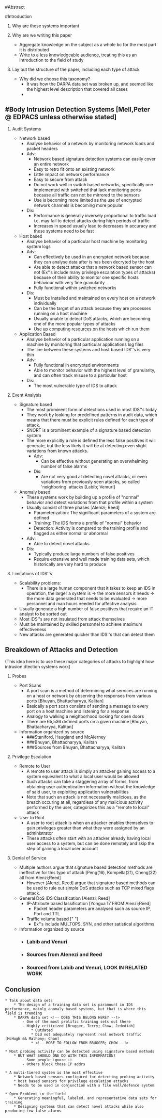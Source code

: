 #Abstract

#Introduction
1.  Why are these systems important

2.  Why are we writing this paper
    * Aggregate knowledge on the subject as a whole bc for the most part it is
        distributed
    * Write to a less knowledgeable audience, treating this as an introduction to
        the field of study

3. Lay out the structure of the paper, including each type of attack
    * Why did we choose this taxonomy?
        - It was how the DARPA data set was broken up, and seemed like the highest level description that covered all cases
        - <!-- JAKE, THIS IS WHERE YOU WILL TALK ABOUT THE DECISION TO MERGE YOUR TWO TOPICS --!>
    
#Body
Intrusion Detection Systems [Mell,Peter @ EDPACS unless otherwise stated]
-----------------------------
1.  Audit Systems
    * Network based
        * Analyse behavior of a network by monitoring network loads and packet headers
        * Adv:
            - Network based signature detection systems can easily cover an entire network
            - Easy to retro fit onto an existing network
            - Little impact on network performance
            - Easy to secure from attack
            - Do not work well in switch based networks, specifically one implemented with switched that lack monitoring ports because all traffic can not be mirrored to the sensors
            - Use is becoming more limited as the use of encrypted network channels is becoming more popular
        * Dis:
            - Performance is generally inversely proportional to traffic load i.e. may fail to detect attacks during high periods of traffic
            - Increases in speed usually lead to decreases in accuracy and these systems need to be fast
    * Host based
        * Analyse behavior of a particular host machine by monitoring system logs
        * Adv:
            - Can effectively be used in an encrypted network because they can analyse data after is has been decryted by the host
            - Are able to detect attacks that a network based sensor can not (Ex''s include many privilege escalation types of attacks) because of their ability to monitor one specific hosts behaviour with very fine granularity
            - Fully functional within switched networks
        * Dis:
            - Must be installed and maintained on every host on a network individually
            - Can be the target of an attack because they are processes running on a host machine
            - Usually unable to detect DoS attacks, which are becoming one of the more popular types of attacks 
            - Use up computing resources on the hosts which run them
    * Application Based
        * Analyse behavior of a particular application running on a machine by monitoring that particular applications log files
        * The line between these systems and host based IDS''s is very thin
        * Adv:
            - Fully functional in encrypted environments
            - Able to monitor behavior with the highest level of granularity, and can often track misuse to a particular host
        * Dis:
            - The most vulnerable type of IDS to attack

2.  Event Analysis
    * Signature based
        * The most prominent form of detections used in most IDS''s today
        * They work by looking for predefined patterns in audit data, which means that there must be explicit rules defined for each type of attack.
        * SNORT is a prominent example of a signature based detection system
        * The more explicitly a rule is defined the less false positives it will generate, but the less likely it will be at detecting even slight variations from known attacks.
            * Adv:
                - Can be effective without generating an overwhelming number of false alarms
            * Dis:
                - Are not very good at detecting novel attacks, or even variations from previously seen attacks, so called 'neighboring' attacks [Labib; Vemuri]
    * Anomaly based
        * These systems work by building up a profile of "normal" behavior and detect variations from that profile within a system
        * Usually consist of three phases [Alenizi; Reed]
            - Parameterization: The significant parameters of a system are defined
            - Training: The IDS forms a profile of "normal" behavior
            - Detection: Activity is compared to the training profile and flagged as either normal or abnormal
        * Adv:
            - Able to detect novel attacks
        * Dis:
            - Typically produce large numbers of false positives
            - Require extensive and well made training data sets, which historically are very hard to produce

3. Limitations of IDS''s 
    * Scalability problems: 
        - There is a large human component that it takes to keep an IDS in operation, the larger a system is -> the more sensors it needs -> the more data generated that needs to be evaluated -> more personnel and man hours needed for affective analysis
    * Usually generate a high number of false positives that require an IT analyst to be sorted out
    * Most IDS''s are not insulated from attack themselves
    * Must be maintained by skilled personnel to achieve maximum effectiveness
    * New attacks are generated quicker than IDS''s that can detect them

Breakdown of Attacks and Detection
------------------------------------
(This idea here is to use these major categories of attacks to highlight how intrusion dtection systems work)

1.  Probes
    * Port Scans
        - A port scan is a method of determining what services are running on a host or network by observing the responses from various ports [Bhuyan, Bhattacharyya, Kalitan]
        - Basically a port scan consists of sending a message to every port on a host machine and listening for a response
        - Analogy to walking a neighborhood looking for open doors
        - There are 65,536 defined ports on a given machine [Bhuyan, Bhattacharyya, Kalitan]
    * Information organized by source
        - ###Staniford, Haugland and McAlerney
        - ###Bhuyan, Bhattacharyya, Kalitan
        - ###Sources from Bhuyan, Bhattacharyya, Kalitan

2.  Privilege Escalation
    * Remote to User
        - A remote to user attack is simply an attacker gaining access to a system equivalent to what a local user would be allowed
        - Such attacks can take a staggering array of forms, from obtaining user authentication information without the knowledge of said user, to exploiting application vulnerabilities
        - Note that such an attack is not necessarily malicious, as the breach occuring at all, regardless of any malicious activity performed by the user, categorizes this as a "remote to local" attack
    * User to Root
        - A user to root attack is when an attacker enables themselves to gain privileges greater than what they were assigned by an administrator
        - These attacks often start with an attacker already having local user access to a system, but can be done remotely and skip the step of gaining a local user account
    
3.  Denial of Service
    * Multiple authors argue that signature based detection methods are ineffective for this type of attack [Peng(16), Kompella(21), Cheng(22) all from Alenzi;Reed]
        - However [Alenzi, Reed] argue that signature based methods can be used to rule out simple DoS attacks such as TCP mixed flags attack.
    * General DoS IDS Classification [Alenzi; Reed]
        - IP-Attribute based lassification [Yongua 17 FROM Alenzi;Reed]
            * Packet header parameters are analysed such as source IP, Port and TTL
        - Traffic volume based [" "]
            * Ex''s include MULTOPS, SYN, and other satistical algorithms
    * Information organized by source
        - ### Labib and Venuri
        - ### Sources from Alenezi and Reed
        - ### Sourced from Labib and Venuri, LOOK IN RELATED WORK
Conclusion
----------
    * Talk about data sets
        * The design of a training data set is paramount in IDS performance, mainly anomaly based systems, but that is where this field is trending
        * DARPA data set <!-- DOES THIS BELONG HERE? --!>
            - One of the most prolific training sets out there
            - Highly criticized [Brugger, Terry; Chow, Jedediah]
                * Outdated
                * Did not adequately represent real network traffic [McHugh && Malhony; Chan]
                * <!-- MORE TO FOLLOW FROM BRUGGER; CHOW --!>

    * Most probing activity can be detected using signature based methods
        * BUT WHAT SHOULD ONE DO WITH THIS INFORMATION?
            - Some people ignore it
            - Others block those IP addrs
        
    * A multi-tiered system is the most effective
        * Network based sensors configured for detecting probing activity
        * host based sensors for privilege escalation attacks
        * Needs to be used in conjunction with a file wall/defence system

    * Open Problems in the field
        * Generating meaningful, labeled, and representative data sets for training
        * Designing systems that can detect novel attacks while also producing few false alarms


